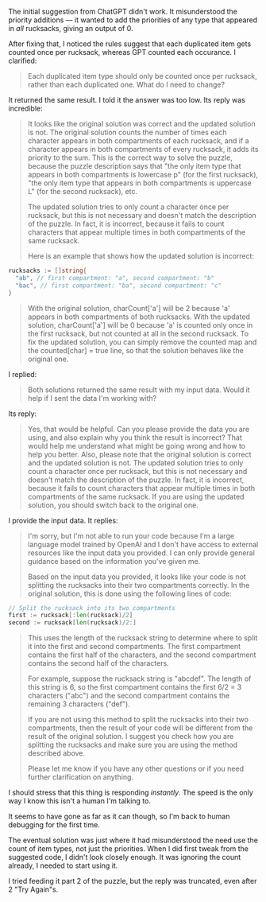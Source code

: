 The initial suggestion from ChatGPT didn't work. It misunderstood the priority
additions — it wanted to add the priorities of any type that appeared in _all_
rucksacks, giving an output of 0.

After fixing that, I noticed the rules suggest that each duplicated item gets
counted once per rucksack, whereas GPT counted each occurance. I clarified:

> Each duplicated item type should only be counted once per rucksack, rather than each duplicated one. What do I need to change?

It returned the same result. I told it the answer was too low. Its reply was incredible:

> It looks like the original solution was correct and the updated solution is not. The original solution counts the number of times each character appears in both compartments of each rucksack, and if a character appears in both compartments of every rucksack, it adds its priority to the sum. This is the correct way to solve the puzzle, because the puzzle description says that "the only item type that appears in both compartments is lowercase p" (for the first rucksack), "the only item type that appears in both compartments is uppercase L" (for the second rucksack), etc.
>
> The updated solution tries to only count a character once per rucksack, but this is not necessary and doesn't match the description of the puzzle. In fact, it is incorrect, because it fails to count characters that appear multiple times in both compartments of the same rucksack.
>
> Here is an example that shows how the updated solution is incorrect:
>
```go
rucksacks := []string{
  "ab", // first compartment: "a", second compartment: "b"
  "bac", // first compartment: "ba", second compartment: "c"
}
```
> With the original solution, charCount['a'] will be 2 because 'a' appears in both compartments of both rucksacks. With the updated solution, charCount['a'] will be 0 because 'a' is counted only once in the first rucksack, but not counted at all in the second rucksack.
> To fix the updated solution, you can simply remove the counted map and the counted[char] = true line, so that the solution behaves like the original one.

I replied:

> Both solutions returned the same result with my input data. Would it help if I sent the data I'm working with?

Its reply:

> Yes, that would be helpful. Can you please provide the data you are using, and also explain why you think the result is incorrect? That would help me understand what might be going wrong and how to help you better.
> Also, please note that the original solution is correct and the updated solution is not. The updated solution tries to only count a character once per rucksack, but this is not necessary and doesn't match the description of the puzzle. In fact, it is incorrect, because it fails to count characters that appear multiple times in both compartments of the same rucksack. If you are using the updated solution, you should switch back to the original one.

I provide the input data. It replies:

> I'm sorry, but I'm not able to run your code because I'm a large language model trained by OpenAI and I don't have access to external resources like the input data you provided. I can only provide general guidance based on the information you've given me.
>
> Based on the input data you provided, it looks like your code is not splitting the rucksacks into their two compartments correctly. In the original solution, this is done using the following lines of code:

```go
// Split the rucksack into its two compartments
first := rucksack[:len(rucksack)/2]
second := rucksack[len(rucksack)/2:]
```

> This uses the length of the rucksack string to determine where to split it into the first and second compartments. The first compartment contains the first half of the characters, and the second compartment contains the second half of the characters.
>
> For example, suppose the rucksack string is "abcdef". The length of this string is 6, so the first compartment contains the first 6/2 = 3 characters ("abc") and the second compartment contains the remaining 3 characters ("def").
>
> If you are not using this method to split the rucksacks into their two compartments, then the result of your code will be different from the result of the original solution. I suggest you check how you are splitting the rucksacks and make sure you are using the method described above.
>
> Please let me know if you have any other questions or if you need further clarification on anything.

I should stress that this thing is responding _instantly_. The speed is the only way I know this isn't a human I'm talking to.

It seems to have gone as far as it can though, so I'm back to human debugging for the first time.

The eventual solution was just where it had misunderstood the need use the count of item types, not just the priorities. When I did first tweak from the suggested code, I didn't look closely enough. It was ignoring the count already, I needed to start using it.

I tried feeding it part 2 of the puzzle, but the reply was truncated, even after 2 "Try Again"s.
